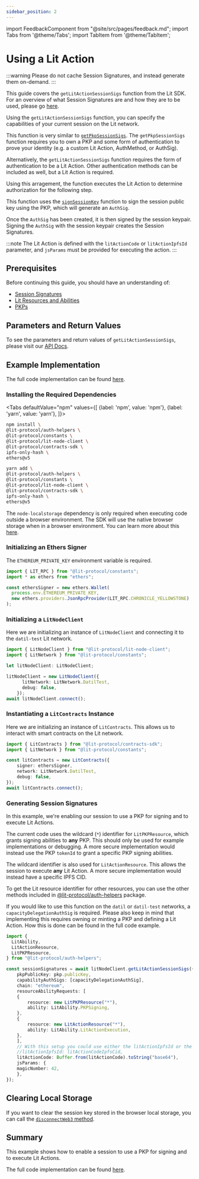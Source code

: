 ```yaml
---
sidebar_position: 2
---
```


import FeedbackComponent from "@site/src/pages/feedback.md";
import Tabs from '@theme/Tabs';
import TabItem from '@theme/TabItem';

# Using a Lit Action

:::warning
Please do not cache Session Signatures, and instead generate them on-demand.
:::

This guide covers the `getLitActionSessionSigs` function from the Lit SDK. For an overview of what Session Signatures are and how they are to be used, please go [here](./intro).

Using the `getLitActionSessionSigs` function, you can specify the capabilities of your current session on the Lit network. 

This function is very similar to [`getPkpSessionSigs`](./get-pkp-session-sigs.md). The `getPkpSessionSigs` function requires you to own a PKP and some form of authentication to prove your identity (e.g. a custom Lit Action, AuthMethod, or AuthSig).

Alternatively, the `getLitActionSessionSigs` function requires the form of authentication to be a Lit Action. Other authentication methods can be included as well, but a Lit Action is required.

Using this arragement, the function executes the Lit Action to determine authorization for the following step.

This function uses the [`signSessionKey`](https://v6-api-doc-lit-js-sdk.vercel.app/classes/lit_node_client_src.LitNodeClientNodeJs.html#signSessionKey) function to sign the session public key using the PKP, which will generate an `AuthSig`.

Once the `AuthSig` has been created, it is then signed by the session keypair. Signing the `AuthSig` with the session keypair creates the Session Signatures.

:::note
The Lit Action is defined with the `litActionCode` or `litActionIpfsId` parameter, and `jsParams` must be provided for executing the action.
:::

## Prerequisites

Before continuing this guide, you should have an understanding of:
- [Session Signatures](./intro)
- [Lit Resources and Abilities](./resources-and-abilities.md)
- [PKPs](../../wallets/minting)

## Parameters and Return Values

To see the parameters and return values of `getLitActionSessionSigs`, please visit our [API Docs](https://v6-api-doc-lit-js-sdk.vercel.app/classes/lit_node_client_src.LitNodeClientNodeJs.html#getLitActionSessionSigs).

## Example Implementation

The full code implementation can be found [here](https://github.com/LIT-Protocol/developer-guides-code/tree/master/session-signatures/getLitActionSessionSigs).

### Installing the Required Dependencies
<Tabs
defaultValue="npm"
values={[
{label: 'npm', value: 'npm'},
{label: 'yarn', value: 'yarn'},
]}>
<TabItem value="npm">

```bash
npm install \
@lit-protocol/auth-helpers \
@lit-protocol/constants \
@lit-protocol/lit-node-client \
@lit-protocol/contracts-sdk \
ipfs-only-hash \
ethers@v5
```

</TabItem>

<TabItem value="yarn">

```bash
yarn add \
@lit-protocol/auth-helpers \
@lit-protocol/constants \
@lit-protocol/lit-node-client \
@lit-protocol/contracts-sdk \
ipfs-only-hash \
ethers@v5
```

</TabItem>
</Tabs>

The `node-localstorage` dependency is only required when executing code outside a browser environment. The SDK will use the native browser storage when in a browser environment. You can learn more about this [here](./intro.md#storing-sessionsigs).

### Initializing an Ethers Signer
The `ETHEREUM_PRIVATE_KEY` environment variable is required.
```ts
import { LIT_RPC } from "@lit-protocol/constants";
import * as ethers from "ethers";

const ethersSigner = new ethers.Wallet(
  process.env.ETHEREUM_PRIVATE_KEY,
  new ethers.providers.JsonRpcProvider(LIT_RPC.CHRONICLE_YELLOWSTONE)
);
```

### Initializing a `LitNodeClient`
Here we are initializing an instance of `LitNodeClient` and connecting it to the `datil-test` Lit network.
```ts
import { LitNodeClient } from "@lit-protocol/lit-node-client";
import { LitNetwork } from "@lit-protocol/constants";

let litNodeClient: LitNodeClient;

litNodeClient = new LitNodeClient({
      litNetwork: LitNetwork.DatilTest,
      debug: false,
    });
await litNodeClient.connect();
```

### Instantiating a `LitContracts` Instance
Here we are initializing an instance of `LitContracts`. This allows us to interact with smart contracts on the Lit network. 

```ts
import { LitContracts } from "@lit-protocol/contracts-sdk";
import { LitNetwork } from "@lit-protocol/constants";

const litContracts = new LitContracts({
    signer: ethersSigner,
    network: LitNetwork.DatilTest,
    debug: false,
});
await litContracts.connect();
```

### Generating Session Signatures
In this example, we're enabling our session to use a PKP for signing and to execute Lit Actions.

The current code uses the wildcard (`*`) identifier for `LitPKPResource`, which grants signing abilities to **any** PKP. This should only be used for example implementations or debugging. A more secure implementation would instead use the PKP `tokenId` to grant a specific PKP signing abilities. 

The wildcard identifier is also used for `LitActionResource`. This allows the session to execute **any** Lit Action. A more secure implementation would instead have a specific IPFS CID.

To get the Lit resource identifier for other resources, you can use the other methods included in [@lit-protocol/auth-helpers](https://v6-api-doc-lit-js-sdk.vercel.app/modules/auth_helpers_src.html) package.

If you would like to use this function on the `datil` or `datil-test` networks, a `capacityDelegationAuthSig` is required. Please also keep in mind that implementing this requires owning or minting a PKP and defining a Lit Action. How this is done can be found in the full code example.

```ts
import {
  LitAbility,
  LitActionResource,
  LitPKPResource,
} from "@lit-protocol/auth-helpers";

const sessionSignatures = await litNodeClient.getLitActionSessionSigs({
    pkpPublicKey: pkp.publicKey,
    capabilityAuthSigs: [capacityDelegationAuthSig],
    chain: "ethereum",
    resourceAbilityRequests: [
    {
        resource: new LitPKPResource("*"),
        ability: LitAbility.PKPSigning,
    },
    {
        resource: new LitActionResource("*"),
        ability: LitAbility.LitActionExecution,
    },
    ],
    // With this setup you could use either the litActionIpfsId or the litActionCode property
    //litActionIpfsId: litActionCodeIpfsCid,
    litActionCode: Buffer.from(litActionCode).toString("base64"),
    jsParams: {
    magicNumber: 42,
    },
});
```

## Clearing Local Storage

If you want to clear the session key stored in the browser local storage, you can call the [`disconnectWeb3` method](https://js-sdk.litprotocol.com/functions/auth_browser_src.ethConnect.disconnectWeb3.html).

## Summary
This example shows how to enable a session to use a PKP for signing and to execute Lit Actions.

The full code implementation can be found [here](https://github.com/LIT-Protocol/developer-guides-code/tree/master/session-signatures/getPkpSessionSigs).